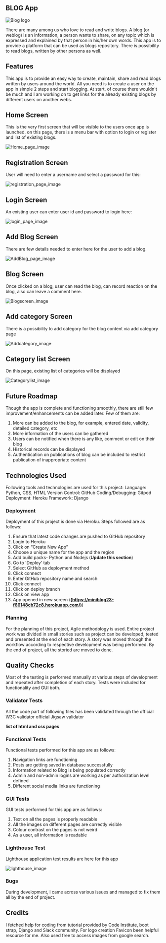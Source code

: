 ## BLOG App 
![Blog logo](static/images/favicon.ico)

There are many among us who love to read and write blogs. A blog (or weblog) is an information, a person wants to share, on any topic which is expressed and explained by that person in his/her own words. This app is to provide a platform that can be used as blogs repository. There is possibility to read blogs, written by other persons as well. 

## Features

This app is to provide an easy way to create, maintain, share and read blogs written by users around the world. All you need is to create a user on the app in simple 2 steps and start blogging. At start, of course there wouldn't be much and I am working on to get links for the already existing blogs by different users on another webs.

## Home Screen

This is the very first screen that will be visible to the users once app is launched. on this page, there is a menu bar with option to login or register and list of existing blogs.

![Home_page_image](media/homepage.png)

## Registration Screen

User will need to enter a username and select a password for this:

![registration_page_image](media/registerpage.png)

## Login Screen

An existing user can enter user id and password to login here:

![login_page_image](media/loginpage.png)

## Add Blog Screen

There are few details needed to enter here for the user to add a blog. 

![AddBlog_page_image](media/addblog.png)

## Blog Screen

Once clicked on a blog, user can read the blog, can record reaction on the blog, also can leave a comment here.

![Blogscreen_image](media/blogscreen.png)

## Add category Screen

There is a possibility to add category for the blog content via add category page

![Addcategory_image](media/addcategorypage.png)

## Category list Screen

On this page, existing list of categories will be displayed

![Categorylist_image](media/categoriespage.png)

## Future Roadmap

Though the app is complete and functioning smoothly, there are still few improvement/enhancements can be added later. Few of them are:
1. More can be added to the blog, for example, entered date, validity, detailed category, etc
2. More information of the users can be gathered
3. Users can be notified when there is any like, comment or edit on their blog
4. Historical records can be displayed
5. Authentication on publications of blog can be included to restrict publication of inappropriate content

## Technologies Used

Following tools and technologies are used for this project:
Language: Python, CSS, HTML
Version Control: GitHub
Coding/Debugging: Gitpod
Deployment: Heroku
Framework: Django

### Deployment

Deployment of this project is done via Heroku. Steps followed are as follows:
1. Ensure that latest code changes are pushed to GitHub repository
2. Login to Heroku
3. Click on “Create New App”
4. Choose a unique name for the app and the region
5. Add build packs- Python and Nodejs (**Update this section**)
6. Go to 'Deploy' tab
7. Select GitHub as deployment method
8. Click connect
9. Enter GitHub repository name and search
10. Click connect
11. Click on deploy branch
12. Click on view app
13. App opened in new screen (**(https://miniblog23-f66148cb72c8.herokuapp.com/)**)

### Planning

For the planning of this project, Agile methodology is used. Entire project work was divided in small stories such as project can be developed, tested and presented at the end of each story. A story was moved through the workflow according to respective development was being performed. By the end of project, all the storied are moved to done.

## Quality Checks

Most of the testing is performed manually at various steps of development and repeated after completion of each story. Tests were included for functionality and GUI both.

### Validator Tests

All the code part of following files has been validated through the official W3C validator official Jigsaw validator

**list of html and css pages**

### Functional Tests

Functional tests performed for this app are as follows:
1. Navigation links are functioning
2. Posts are getting saved in database successfully
3. Information related to Blog is being populated correctly
4. Admin and non-admin logins are working as per authorization level defined
5. Different social media links are functioning

### GUI Tests

GUI tests performed for this app are as follows:
1. Text on all the pages is properly readable
2. All the images on different pages are correctly visible
3. Colour contrast on the pages is not weird
4. As a user, all information is readable 

### Lighthouse Test

Lighthouse application test results are here for this app

![lighthouse_image](media/lighthouse.png)

### Bugs

During development, I came across various issues and managed to fix them all by the end of project.

## Credits

I fetched help for coding from tutorial provided by Code Institute, boot strap, Django and Slack community. For logo creation Favicon been helpful resource for me. Also used free to access images from google search.

